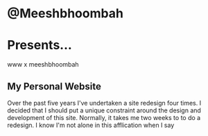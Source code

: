 # @Meeshbhoombah
# Presents...
www x meeshbhoombah

## My Personal Website
Over the past five years I've undertaken a site redesign four times. I
decided that I should put a unique constraint around the design and
development of this site. Normally, it takes me two weeks to to do a
redesign. I know I'm not alone in this afflication when I say

